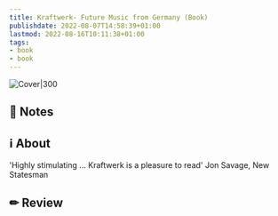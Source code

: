 ```yaml
---
title: Kraftwerk- Future Music from Germany (Book)
publishdate: 2022-08-07T14:58:39+01:00
lastmod: 2022-08-16T10:11:38+01:00
tags: 
- book
- book
---
```








![Cover|300](https://images-na.ssl-images-amazon.com/images/I/41bmU8XLpwL._SX305_BO1,204,203,200_.jpg)



## 📝 Notes







## ℹ️ About



'Highly stimulating ... Kraftwerk is a pleasure to read' Jon Savage, New Statesman



## ✏ Review







